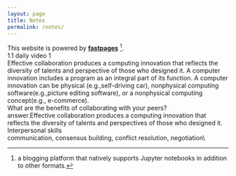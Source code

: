 ```yaml
---
layout: page
title: Notes
permalink: /notes/
---
```


This website is powered by **[fastpages](https://github.com/fastai/fastpages)** [^1].\
1.1 daily video 1\
Effective collaboration produces a computing innovation that reflects the diversity of talents and perspective of those who designed it. A computer innovation includes a program as an integral part of its function. A computer innovation can be physical (e.g.,self-driving car), nonphysical computing software(e.g.,picture editing software), or a nonphysical computing concept(e.g., e-commerce).\
What are the benefits of collaborating with your peers?\
answer.Effective collaboration produces a computing innovation that reflects the diversity of talents and perspectives of those who designed it.\
Interpersonal skills\
communication, consensus building, conflict resolution, negotiation\

[^1]:a blogging platform that natively supports Jupyter notebooks in addition to other formats.